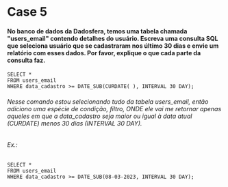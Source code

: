 # Case 5

#### No banco de dados da Dadosfera, temos uma tabela chamada "users_email" contendo detalhes do usuário. Escreva uma consulta SQL que seleciona usuário que se cadastraram nos último 30 dias e envie um relatório com esses dados. Por favor, explique o que cada parte da consulta faz.

```
SELECT *
FROM users_email
WHERE data_cadastro >= DATE_SUB(CURDATE( ), INTERVAL 30 DAY);
```

###### Nesse comando estou selecionando tudo da tabela users_email, então adiciono uma espécie de condição, filtro, ONDE ele vai me retornar apenas aqueles em que a data_cadastro seja maior ou igual à data atual (CURDATE) menos 30 dias (INTERVAL 30 DAY).

###### Ex.:

```
SELECT *
FROM users_email
WHERE data_cadastro >= DATE_SUB(08-03-2023, INTERVAL 30 DAY);
```
